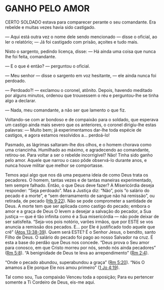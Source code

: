 # GANHO PELO AMOR 

CERTO SOLDADO estava para comparecer perante o seu comandante. Era rebelde e muitas vezes havia sido castigado.

— Aqui está outra vez o nome dele sendo mencionado — disse o oficial, ao ler o relatório; — Já foi castigado com prisão, açoites e tudo mais.

Nisto o sargento, pedindo licença, disse: — Há ainda uma coisa que nunca lhe foi feita, comandante.

— E o que é então? — perguntou o oficial.

— Meu senhor — disse o sargento em voz hesitante, — ele ainda nunca foi perdoado.

— Perdoado?! — exclamou o coronel, atônito. Depois, havendo meditado por alguns minutos, ordenou que trouxessem o réu e perguntou-lhe se tinha algo a declarar.

— Nada, meu comandante, a não ser que lamento o que fiz.

Voltando-se com ar bondoso e de compaixão para o soldado, que esperava um castigo ainda mais severo que os anteriores, o coronel dirigiu-lhe estas palavras: — Muito bem; já experimentamos dar-lhe toda espécie de castigos, e agora estamos resolvidos a... perdoá-lo!

Pasmado, as lágrimas saltaram-lhe dos olhos, e o homem chorava como uma criancinha. Humilhado ao máximo, e agradecendo ao comandante, retirou-se. Para voltar a ser o rebelde incorrigível? Não! Tinha sido ganho pelo amor. Aquele que narrou o caso pôde observá-lo durante anos, e nunca houve militar que melhor se comportasse.

Temos aqui algo que nos dá uma pequena ideia de como Deus trata os pecadores. O homem, tantas vezes e de tantas maneiras experimentado, tem sempre falhado. Então, o que Deus deve fazer? A Misericórdia deseja responder: “Seja perdoado”. Mas a Justiça diz: “Não”, pois “o salário do pecado é a morte”, e “sem derramamento de sangue não há remissão”, ou retirada, de pecado ([Hb 9:22](http://bibliaonline.com.br/acf/hb/9/22)). Não se pode comprometer a santidade de Deus. A morte tem que ser aplicada como castigo do pecado; embora o amor e a graça de Deus O levem a desejar a salvação do pecador, a Sua justiça — que é tão infinita como é a Sua misericórdia — não pode deixar de ser satisfeita. “Seja-vos pois notório, varões irmãos, que por ESTE se vos anuncia a remissão dos pecados. E... por Ele é justificado todo aquele que crê” ([Atos 13:38-39](http://bibliaonline.com.br/acf/atos/13/38-39)). Quem será ESTE? É o Senhor Jesus, o bendito, santo Filho de Deus. O salário do pecado foi pago ao nosso Salvador na cruz. É esta a base do perdão que Deus nos concede. “Deus prova o Seu amor para conosco, em que Cristo morreu por nós, sendo nós ainda pecadores” ([Rm 5:8](http://bibliaonline.com.br/acf/rm/5/8)). “A benignidade de Deus te leva ao arrependimento” ([Rm 2:4](http://bibliaonline.com.br/acf/rm/2/4)).

“Onde o pecado abundou, superabundou a graça” ([Rm 5:20](http://bibliaonline.com.br/acf/rm/5/20)). “Nós O amamos a Ele porque Ele nos amou primeiro” ([1 Jo 4:19](http://bibliaonline.com.br/acf/1jo/4/19)).

Tal como sou, Tua compaixão Venceu toda a oposição; Para eu pertencer somente a Ti Cordeiro de Deus, eis-me aqui.